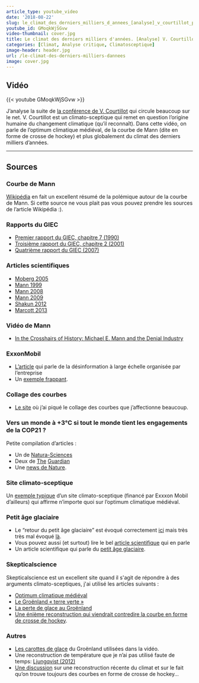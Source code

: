 ```yaml
---
article_type: youtube_video
date: '2018-08-22'
slug: le_climat_des_derniers_milliers_d_annees_[analyse]_v_courtillot_part_2
youtube_id: GMoqkWjSGvw
video-thumbnail: cover.jpg
title: Le climat des derniers milliers d'années. [Analyse] V. Courtillot Part. 2
categories: [Climat, Analyse critique, Climatosceptique]
image-header: header.jpg
url: /le-climat-des-derniers-milliers-dannees
image: cover.jpg
---
```


## Vidéo

{{< youtube GMoqkWjSGvw >}}

J’analyse la suite de [la conférence de V.
Courtillot](https://www.youtube.com/watch?v=uXeRbbM2AjY) qui circule
beaucoup sur le net. V. Courtillot est un climato-sceptique qui remet en
question l’origine humaine du changement climatique (qu’il reconnaît).
Dans cette vidéo, on parle de l’optimum climatique médiéval, de la courbe
de Mann (dite en forme de crosse de hockey) et plus globalement du climat
des derniers milliers d’années.


<hr>

## Sources

### Courbe de Mann

[Wikipédia](https://en.wikipedia.org/wiki/Hockey_stick_controversy) en fait un excellent résumé de la polémique autour de la courbe de Mann. Si cette source ne vous plait pas vous pouvez prendre les sources de l’article Wikipédia :).

### Rapports du GIEC

- [Premier rapport du GIEC, chapitre 7 (1990)](http://www.ipcc.ch/ipccreports/far/wg_I/ipcc_far_wg_I_chapter_07.pdf)
- [Troisième rapport du GIEC, chapitre 2 (2001)](https://www.ipcc.ch/ipccreports/tar/wg1/pdf/TAR-02.PDF)  
- [Quatrième rapport du GIEC (2007)](http://www.ipcc.ch/pdf/assessment-report/ar4/wg1/ar4-wg1-chapter6.pdf)  

### Articles scientifiques

- [Moberg 2005](https://www.nature.com/articles/nature03265)  
- [Mann 1999](https://agupubs.onlinelibrary.wiley.com/doi/epdf/10.1029/1999GL900070)  
- [Mann 2008](http://www.pnas.org/content/105/36/13252)  
- [Mann 2009](http://www.meteo.psu.edu/holocene/public_html/shared/articles/MannetalScience09.pdf)  
- [Shakun 2012](https://www.nature.com/articles/nature10915)  
- [Marcott 2013](http://science.sciencemag.org/content/339/6124/1198)  

### Vidéo de Mann

- [In the Crosshairs of History: Michael E. Mann and the Denial Industry](https://www.youtube.com/watch?v=gor8oxf9qLQ&feature=youtu.be)  

### ExxonMobil
- [L’article](http://iopscience.iop.org/article/10.1088/1748-9326/aa815f) qui parle de la désinformation à large échelle organisée par l’entreprise
- Un [exemple frappant](https://tamino.wordpress.com/2015/10/22/spot-the-denial/).

### Collage des courbes

- [Le site](https://tamino.wordpress.com/2013/03/22/global-temperature-change-the-big-picture/) où j’ai piqué le collage des courbes que j’affectionne beaucoup.

### Vers un monde à +3°C si tout le monde tient les engagements de la COP21 ?

Petite compilation d’articles :

- Un de [Natura-Sciences](http://www.natura-sciences.com/environnement/cop-21-rechauffement-3-degres911.html)
- Deux de [The](https://www.theguardian.com/environment/2015/dec/12/paris-climate-deal-key-points) [Guardian](https://www.theguardian.com/environment/2016/nov/03/world-on-track-for-3c-of-warming-under-current-global-climate-pledges-warns-un)
- Une [news de Nature](https://www.nature.com/news/prove-paris-was-more-than-paper-promises-1.22378).

### Site climato-sceptique

Un [exemple typique](http://www.co2science.org/subject/m/summaries/mwpantarctica.php) d’un site climato-sceptique (financé par Exxxon Mobil d’ailleurs) qui affirme n’importe quoi sur l’optimum climatique médiéval.

### Petit âge glaciaire

- Le “retour du petit âge glaciaire” est évoqué correctement [ici](https://www.theguardian.com/environment/climate-consensus-97-per-cent/2018/jan/09/the-imminent-mini-ice-age-myth-is-back-and-its-still-wrong) mais très très mal évoqué [là](https://www.contrepoints.org/2015/07/17/214380-une-nouvelle-ere-glaciaire-se-profile-a-lhorizon-2030).
- Vous pouvez aussi (et surtout) lire le bel [article scientifique](http://www.pik-potsdam.de/~stefan/Publications/Journals/feulner_rahmstorf_2010.pdf) qui en parle
- Un article scientifique qui parle du [petit âge glaciaire](http://www.personal.reading.ac.uk/~ym901336/pdfs/350_swsc170014.pdf).

### Skepticalscience

Skepticalscience est un excellent site quand il s'agit de répondre à des arguments climato-sceptiques, j'ai utilisé les articles suivants :
- [Optimum climatique médiéval](https://skepticalscience.com/medieval-warm-period-intermediate.htm)
- [Le Groënland « terre verte »](https://skepticalscience.com/greenland-used-to-be-green-basic.htm)
- [La perte de glace au Groënland](https://skepticalscience.com/Greenland-lost-fraction-of-ice-mass.htm) 
- [Une énième reconstruction qui viendrait contredire la courbe en forme de crosse de hockey](https://skepticalscience.com/ljungqvist-broke-the-hockey-stick.htm).

### Autres

- [Les carottes de glace](ftp://ftp.ncdc.noaa.gov/pub/data/paleo/icecore/greenland/summit/gisp2/isotopes/gisp2_temp_accum_alley2000.txt) du Groënland utilisées dans la vidéo.
- Une reconstruction de température que je n’ai pas utilisé faute de temps: [Ljungqvist (2012)](https://www.clim-past.net/8/227/2012/cp-8-227-2012.pdf)
- [Une discussion](https://tamino.wordpress.com/2016/01/15/n-trend-new-kid-on-the-hockey-rink/) sur une reconstruction récente du climat et sur le fait qu’on trouve toujours des courbes en forme de crosse de hockey…
